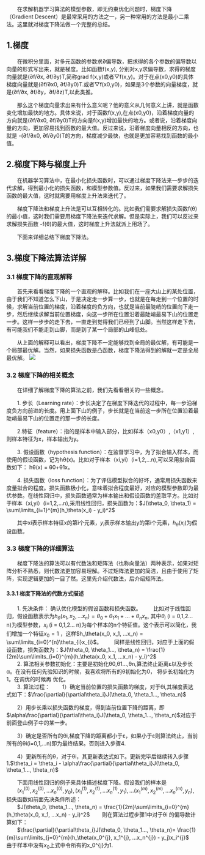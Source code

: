 　　在求解机器学习算法的模型参数，即无约束优化问题时，梯度下降（Gradient Descent）是最常采用的方法之一，另一种常用的方法是最小二乘法。这里就对梯度下降法做一个完整的总结。

## 1.梯度
　　在微积分里面，对多元函数的参数求∂偏导数，把求得的各个参数的偏导数以向量的形式写出来，就是梯度。比如函数f(x,y), 分别对x,y求偏导数，求得的梯度向量就是(∂f/∂x, ∂f/∂y)T,简称grad f(x,y)或者▽f(x,y)。对于在点(x0,y0)的具体梯度向量就是(∂f/∂x0, ∂f/∂y0)T.或者▽f(x0,y0)，如果是3个参数的向量梯度，就是(∂f/∂x, ∂f/∂y，∂f/∂z)T,以此类推。

　　那么这个梯度向量求出来有什么意义呢？他的意义从几何意义上讲，就是函数变化增加最快的地方。具体来说，对于函数f(x,y),在点(x0,y0)，沿着梯度向量的方向就是(∂f/∂x0, ∂f/∂y0)T的方向是f(x,y)增加最快的地方。或者说，沿着梯度向量的方向，更加容易找到函数的最大值。反过来说，沿着梯度向量相反的方向，也就是 -(∂f/∂x0, ∂f/∂y0)T的方向，梯度减少最快，也就是更加容易找到函数的最小值。

## 2.梯度下降与梯度上升
　　在机器学习算法中，在最小化损失函数时，可以通过梯度下降法来一步步的迭代求解，得到最小化的损失函数，和模型参数值。反过来，如果我们需要求解损失函数的最大值，这时就需要用梯度上升法来迭代了。

　　梯度下降法和梯度上升法是可以互相转化的。比如我们需要求解损失函数f(θ)的最小值，这时我们需要用梯度下降法来迭代求解。但是实际上，我们可以反过来求解损失函数 -f(θ)的最大值，这时梯度上升法就派上用场了。

　　下面来详细总结下梯度下降法。 

## 3.梯度下降法算法详解
### 3.1 梯度下降的直观解释    
　　首先来看看梯度下降的一个直观的解释。比如我们在一座大山上的某处位置，由于我们不知道怎么下山，于是决定走一步算一步，也就是在每走到一个位置的时候，求解当前位置的梯度，沿着梯度的负方向，也就是当前最陡峭的位置向下走一步，然后继续求解当前位置梯度，向这一步所在位置沿着最陡峭最易下山的位置走一步。这样一步步的走下去，一直走到觉得我们已经到了山脚。当然这样走下去，有可能我们不能走到山脚，而是到了某一个局部的山峰低处。

　　从上面的解释可以看出，梯度下降不一定能够找到全局的最优解，有可能是一个局部最优解。当然，如果损失函数是凸函数，梯度下降法得到的解就一定是全局最优解。
![](https://github.com/winner1207/notes-machine-learning/raw/master/resource/gradient-descent/1.png)

### 3.2 梯度下降的相关概念
　　在详细了解梯度下降的算法之前，我们先看看相关的一些概念。

　　1. 步长（Learning rate）：步长决定了在梯度下降迭代的过程中，每一步沿梯度负方向前进的长度。用上面下山的例子，步长就是在当前这一步所在位置沿着最陡峭最易下山的位置走的那一步的长度。  

　　2.特征（feature）：指的是样本中输入部分，比如样本（x0,y0）,（x1,y1）,则样本特征为x，样本输出为y。  

　　3. 假设函数（hypothesis function）：在监督学习中，为了拟合输入样本，而使用的假设函数，记为hθ(x)。比如对于样本（xi,yi）(i=1,2,...n),可以采用拟合函数如下： hθ(x) = θ0+θ1x。  

　　4. 损失函数（loss function）：为了评估模型拟合的好坏，通常用损失函数来度量拟合的程度。损失函数极小化，意味着拟合程度最好，对应的模型参数即为最优参数。在线性回归中，损失函数通常为样本输出和假设函数的差取平方。比如对于样本（xi,yi）(i=1,2,...n),采用线性回归，损失函数为：$J(\theta_0, \theta_1) = \sum\limits_{i=1}^{m}(h_\theta(x_i) - y_i)^2$

　　其中xi表示样本特征x的第i个元素，$y_i$表示样本输出y的第i个元素，$h_\theta(x_i)$为假设函数。

### 3.3 梯度下降的详细算法
　　梯度下降法的算法可以有代数法和矩阵法（也称向量法）两种表示，如果对矩阵分析不熟悉，则代数法更加容易理解。不过矩阵法更加的简洁，且由于使用了矩阵，实现逻辑更加的一目了然。这里先介绍代数法，后介绍矩阵法。

#### 3.3.1 梯度下降法的代数方式描述
　　1. 先决条件： 确认优化模型的假设函数和损失函数。 
　　比如对于线性回归，假设函数表示为$h_\theta(x_1, x_2, ...x_n) = \theta_0 + \theta_{1}x_1 + ... + \theta_{n}x_{n}$, 其中$\theta_i$ (i = 0,1,2... n)为模型参数，$x_i$ (i = 0,1,2... n)为每个样本的n个特征值。这个表示可以简化，我们增加一个特征$x_0 = 1$ ，这样$h_\theta(x_0, x_1, ...x_n) = \sum\limits_{i=0}^{n}\theta_{i}x_{i}$。
　　同样是线性回归，对应于上面的假设函数，损失函数为：$J(\theta_0, \theta_1..., \theta_n) = \frac{1}{2m}\sum\limits_{i=0}^{m}(h_\theta(x_0, x_1, ...x_n) - y_i)^2$  
　　2. 算法相关参数初始化：主要是初始化θ0,θ1...,θn,算法终止距离ε以及步长α。在没有任何先验知识的时候，我喜欢将所有的θ初始化为0， 将步长初始化为1。在调优的时候再 优化。  
　　3. 算法过程：
　　1）确定当前位置的损失函数的梯度，对于θi,其梯度表达式如下：$\frac{\partial}{\partial\theta_i}J(\theta_0, \theta_1..., \theta_n)$

　　2）用步长乘以损失函数的梯度，得到当前位置下降的距离，即$\alpha\frac{\partial}{\partial\theta_i}J(\theta_0, \theta_1..., \theta_n)$对应于前面登山例子中的某一步。

　　3）确定是否所有的θi,梯度下降的距离都小于ε，如果小于ε则算法终止，当前所有的θi(i=0,1,...n)即为最终结果。否则进入步骤4.

　　4）更新所有的θ，对于θi，其更新表达式如下。更新完毕后继续转入步骤1.$\theta_i = \theta_i - \alpha\frac{\partial}{\partial\theta_i}J(\theta_0, \theta_1..., \theta_n)$

　　下面用线性回归的例子来具体描述梯度下降。假设我们的样本是  
　　$(x_1^{(0)}, x_2^{(0)}, ...x_n^{(0)}, y_0), (x_1^{(1)}, x_2^{(1)}, ...x_n^{(1)},y_1), ... (x_1^{(m)}, x_2^{(m)}, ...x_n^{(m)}, y_n)$,损失函数如前面先决条件所述：  
　　$J(\theta_0, \theta_1..., \theta_n) = \frac{1}{2m}\sum\limits_{i=0}^{m}(h_\theta(x_0, x_1, ...x_n) - y_i)^2$
　　则在算法过程步骤1中对于θi 的偏导数计算如下：   
　　$\frac{\partial}{\partial\theta_i}J(\theta_0, \theta_1..., \theta_n)= \frac{1}{m}\sum\limits_{j=0}^{m}(h_\theta(x_0^{j}, x_1^{j}, ...x_n^{j}) - y_j)x_i^{j}$
　　由于样本中没有$x_0$上式中令所有的x_0^{j}为1.  